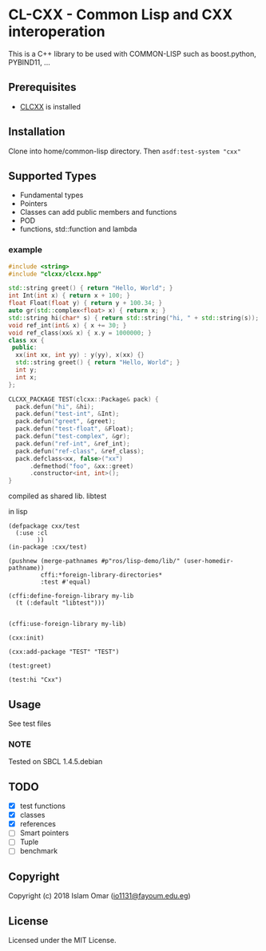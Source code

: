 # CL-CXX - Common Lisp and CXX interoperation 

This is a C++ library to be used with COMMON-LISP such as boost.python, PYBIND11, ... 

## Prerequisites

- [CLCXX](https://github.com/Islam0mar/CLCXX) is installed

## Installation

Clone into home/common-lisp directory. Then `asdf:test-system "cxx"`

## Supported Types

* Fundamental types
* Pointers
* Classes can add public members and functions
* POD
* functions, std::function and lambda

### example

```c++
#include <string>
#include "clcxx/clcxx.hpp"

std::string greet() { return "Hello, World"; }
int Int(int x) { return x + 100; }
float Float(float y) { return y + 100.34; }
auto gr(std::complex<float> x) { return x; }
std::string hi(char* s) { return std::string("hi, " + std::string(s)); }
void ref_int(int& x) { x += 30; }
void ref_class(xx& x) { x.y = 1000000; }
class xx {
 public:
  xx(int xx, int yy) : y(yy), x(xx) {}
  std::string greet() { return "Hello, World"; }
  int y;
  int x;
};

CLCXX_PACKAGE TEST(clcxx::Package& pack) {
  pack.defun("hi", &hi);
  pack.defun("test-int", &Int);
  pack.defun("greet", &greet);
  pack.defun("test-float", &Float);
  pack.defun("test-complex", &gr);
  pack.defun("ref-int", &ref_int);
  pack.defun("ref-class", &ref_class);
  pack.defclass<xx, false>("xx")
      .defmethod("foo", &xx::greet)
      .constructor<int, int>();
}
```
compiled as shared lib. libtest

in lisp

```common lisp
(defpackage cxx/test
  (:use :cl
        ))
(in-package :cxx/test)

(pushnew (merge-pathnames #p"ros/lisp-demo/lib/" (user-homedir-pathname))
         cffi:*foreign-library-directories*
         :test #'equal)

(cffi:define-foreign-library my-lib
  (t (:default "libtest")))


(cffi:use-foreign-library my-lib)

(cxx:init)

(cxx:add-package "TEST" "TEST")

(test:greet)

(test:hi "Cxx")
```

## Usage

See test files

### NOTE

Tested on SBCL 1.4.5.debian

## TODO

- [x] test functions
- [x] classes
- [x] references
- [ ] Smart pointers
- [ ] Tuple
- [ ] benchmark

## Copyright

Copyright (c) 2018 Islam Omar (io1131@fayoum.edu.eg)

## License

Licensed under the MIT License.

